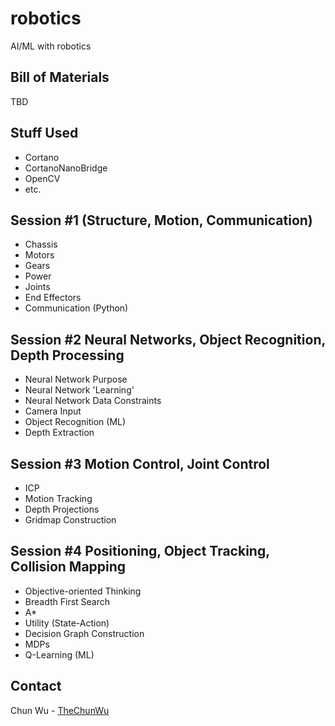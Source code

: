 # robotics

AI/ML with robotics

## Bill of Materials
TBD

## Stuff Used
- Cortano
- CortanoNanoBridge
- OpenCV
- etc.

## Session #1 (Structure, Motion, Communication)
- Chassis
- Motors
- Gears
- Power
- Joints
- End Effectors
- Communication (Python)

## Session #2 Neural Networks, Object Recognition, Depth Processing
- Neural Network Purpose
- Neural Network 'Learning'
- Neural Network Data Constraints
- Camera Input
- Object Recognition (ML)
- Depth Extraction

## Session #3 Motion Control, Joint Control
- ICP 
- Motion Tracking
- Depth Projections
- Gridmap Construction
  
## Session #4 Positioning, Object Tracking, Collision Mapping
- Objective-oriented Thinking
- Breadth First Search
- A*
- Utility (State-Action)
- Decision Graph Construction
- MDPs
- Q-Learning (ML)

## Contact
Chun Wu - [TheChunWu](https://twitter.com/TheChunWu)